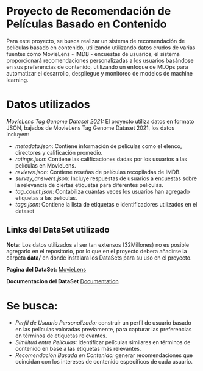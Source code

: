 # Proyecto de Recomendación de Películas Basado en Contenido
Para este proyecto, se busca realizar un sistema de recomendación de películas basado en contenido, utilizando utilizando datos crudos de varias fuentes como MovieLens - IMDB - encuestas de usuarios, el sistema proporcionará recomendaciones personalizadas a los usuarios basándose en sus preferencias de contenido, utilizando un enfoque de MLOps para automatizar el desarrollo, despliegue y monitoreo de modelos de machine learning.

# Datos utilizados
*MovieLens Tag Genome Dataset 2021:* El proyecto utiliza datos en formato JSON, bajados de MovieLens Tag Genome Dataset 2021, los datos incluyen:
-   *metadata.json*: Contiene información de películas como el elenco, directores y calificación promedio.
-   *ratings.json*: Contiene las calificaciones dadas por los usuarios a las películas en MovieLens.
-   *reviews.json*: Contiene reseñas de películas recopiladas de IMDB.
-   *survey_answers.json*: Incluye respuestas de usuarios a encuestas sobre la relevancia de ciertas etiquetas para diferentes películas.
-   *tag_count.json*: Contabiliza cuántas veces los usuarios han agregado etiquetas a las películas.
-   *tags.json*: Contiene la lista de etiquetas e identificadores utilizados en el dataset

## Links del DataSet utilizado
**Nota:** Los datos utilizados al ser tan extensos (32Millones) no es posible agregarlo en el repositorio, por lo que en el proyecto debera añadirse la carpeta **data/** en donde instalara los DataSets para su uso en el proyecto.

**Pagina del DataSet:** [MovieLens](https://grouplens.org/datasets/movielens/)

**Documentacion del DataSet** [Documentation](https://files.grouplens.org/datasets/tag-genome-2021/genome_2021_readme.txt)

# Se busca:
-   *Perfil de Usuario Personalizado:* construir un perfil de usuario basado en las películas valoradas previamente, para capturar las preferencias en términos de etiquetas relevantes.
-   *Similitud entre Películas:* identificar películas similares en términos de contenido en base a las etiquetas más relevantes.
-   *Recomendación Basada en Contenido:* generar recomendaciones  que coincidan con los intereses de contenido específicos de cada usuario.

